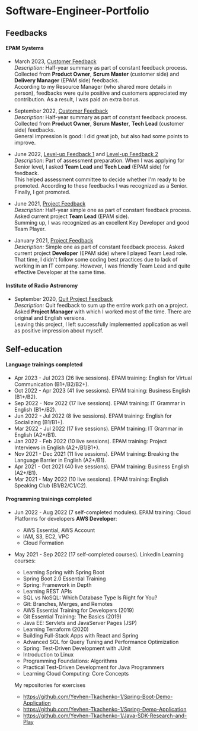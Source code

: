 # Software-Engineer-Portfolio

## Feedbacks

#### EPAM Systems
  - March 2023, [Customer Feedback](feedbacks/2023-March-EPAM-Summary-Feedback-from-Customers.PNG)
    <br>*Description:* Half-year summary as part of constant feedback process. 
    Collected from **Product Owner**, **Scrum Master** (customer side) and **Delivery Manager** (EPAM side) feedbacks.
    <br>According to my Resource Manager (who shared more details in person), 
    feedbacks were quite positive and customers appreciated my contribution. 
    As a result, I was paid an extra bonus.
  
  - September 2022, [Customer Feedback](feedbacks/2022-September-EPAM-Summary-Feedback-from-Customers.PNG)
    <br>*Description:* Half-year summary as part of constant feedback process.
    Collected from **Product Owner**, **Scrum Master**, **Tech Lead** (customer side) feedbacks.
    <br>General impression is good: I did great job, but also had some points to improve.
  
  - June 2022, [Level-up Feedback 1](feedbacks/2022-EPAM-LevelUp-Feedback-from-TeamLead.PNG) 
    and [Level-up Feedback 2](feedbacks/2022-EPAM-LevelUp-Feedback-from-TechLead.PNG)
    <br>*Description*: Part of assessment preparation. When I was applying for Senior level, 
    I asked **Team Lead** and **Tech Lead** (EPAM side) for feedback.
    <br>This helped assessment committee to decide whether I'm ready to be promoted.
    According to these feedbacks I was recognized as a Senior. 
    Finally, I got promoted.

  - June 2021, [Project Feedback](feedbacks/2021-June-Simple-Project-Feedback-from-TeamLead.PNG)
    <br>*Description:* Half-year simple one as part of constant feedback process.
    Asked current project **Team Lead** (EPAM side).
    <br>Summing up, I was recognized as an excellent Key Developer and good Team Player.
  
  - January 2021, [Project Feedback](feedbacks/2021-January-Simple-Project-Feedback-from-Dev.PNG)
    <br>*Description:* Simple one as part of constant feedback process.
    Asked current project **Developer** (EPAM side) where I played Team Lead role.
    <br>That time, I didn't follow some coding best practices due to lack of working in an IT company.
    However, I was friendly Team Lead and quite effective Developer at the same time.

#### Institute of Radio Astronomy

  - September 2020, [Quit Project Feedback](feedbacks/2020-September-RINANU-Quit-Project-Feedback-from-ProjectManager.PNG)
    <br>*Description:* Quit feedback to sum up the entire work path on a project. 
    Asked **Project Manager** with which I worked most of the time.
    There are original and English versions.
    <br>Leaving this project, I left successfully implemented application as well as positive impression about myself.

## Self-education

#### Language trainings completed
  - Apr 2023 - Jul 2023 (26 live sessions). EPAM training: English for Virtual Communication (B1+/B2/B2+).
  - Oct 2022 - Apr 2023 (41 live sessions). EPAM training: Business English (B1+/B2).
  - Sep 2022 - Nov 2022 (17 live sessions). EPAM training: IT Grammar in English (B1+/B2).
  - Jun 2022 - Jul 2022 (8 live sessions). EPAM training: English for Socializing (B1/B1+).
  - Mar 2022 - Jul 2022 (17 live sessions). EPAM training: IT Grammar in English (A2+/B1).
  - Jan 2022 - Feb 2022 (10 live sessions). EPAM training: Project Interviews in English (A2+/B1/B1+).
  - Nov 2021 - Dec 2021 (11 live sessions). EPAM training: Breaking the Language Barrier in English (A2+/B1).
  - Apr 2021 - Oct 2021 (40 live sessions). EPAM training: Business English (A2+/B1).
  - Mar 2021 - May 2022 (10 live sessions). EPAM training: English Speaking Club (B1/B2/C1/C2).

#### Programming trainings completed
- Jun 2022 - Aug 2022 (7 self-completed modules). EPAM training: Cloud Platforms for developers **AWS Developer**:
  - AWS Essential, AWS Account
  - IAM, S3, EC2, VPC
  - Cloud Formation
  
- May 2021 - Sep 2022 (17 self-completed courses). LinkedIn Learning courses:
  - Learning Spring with Spring Boot
  - Spring Boot 2.0 Essential Training
  - Spring: Framework in Depth
  - Learning REST APIs
  - SQL vs NoSQL: Which Database Type Is Right for You?
  - Git: Branches, Merges, and Remotes
  - AWS Essential Training for Developers (2019)
  - Git Essential Training: The Basics (2019)
  - Java EE: Servlets and JavaServer Pages (JSP)
  - Learning Terraform (2020)
  - Building Full-Stack Apps with React and Spring
  - Advanced SQL for Query Tuning and Performance Optimization
  - Spring: Test-Driven Development with JUnit
  - Introduction to Linux
  - Programming Foundations: Algorithms
  - Practical Test-Driven Development for Java Programmers
  - Learning Cloud Computing: Core Concepts
  
  My repositories for exercises
  - https://github.com/Yevhen-Tkachenko-1/Spring-Boot-Demo-Application
  - https://github.com/Yevhen-Tkachenko-1/Spring-Demo-Application
  - https://github.com/Yevhen-Tkachenko-1/Java-SDK-Research-and-Play



